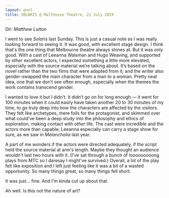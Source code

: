 ```yaml
---
layout: post
title: SOLARIS @ Malthouse Theatre, 21 July 2019
---
```


*Dir: Matthew Lutton*

I went to see *Solaris* last Sunday. This is just a casual note as I was really looking forward to seeing it. It was good, with excellent stage design. I think that's the one thing that Melbourne theatre always shines at. But it was only good. With a cast of Leeanna Walsman and Hugo Weaving, and supported by other excellent actors, I expected something a little more elevated, especially with the source material we’re talking about. It’s based on the novel rather than the two films that were adapted from it; and the writer also gender-swapped the main character from a man to a woman. Pretty neat idea, one that we don’t see often enough, especially when the themes the work contains transcend gender.

I wanted to love it but I didn’t. It didn’t go on for long enough — it went for 100 minutes when it could easily have taken another 20 to 30 minutes of my time, to go truly deep into how the characters are affected by the visitors. They felt like archetypes, mere foils for the protagonist, and skimmed over what could've been a deep study into the philosophy and ethics of exploration, making contact with *other* life. The cast were incredible and the actors more than capable; Leeanna especially can carry a stage show for sure, as we saw in *Melancholia* last year. 

A part of me wonders if the actors were directed adequately, if the script held the source material at arm's length. Maybe they thought an audience wouldn't last two hours with it. (I've sat through a bunch of looooooooong plays from MTC so I daresay I might've survived.) Overall, a lot of the play felt like exposition and I left just feeling like it was a bit of a wasted opportunity. So many things great, so many things fell short.

It was just... fine. And I'm kinda cut up about that. 

Ah well. Is this not the nature of art? 
